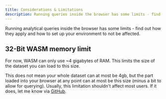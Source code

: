 ```yaml
---
title: Considerations & Limitations
description: Running queries inside the browser has some limits - find out how they apply and how to set up your enviroment to not be affected.
---
```


Running analytical queries inside the browser has some limits - find out how they apply and how to set up your environment to not be affected.

## 32-Bit WASM memory limit
For now, WASM can only use ~4 gigabytes of RAM. This limits the size of the dataset you can load to this size. 

This does not mean your whole dataset can at most be 4gb, but the part loaded into your browser at any point can at most be this size (minus a bit to allow for querying).
Usually, this limitation shouldn't affect most users. If it does, let me know via [GitHub](https://github.com/xz3dev/quacklytics/issues).
